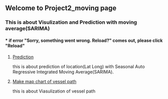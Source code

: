 ## Welcome to Project2_moving page

### This is about Visulization and Prediction with moving average(SARIMA)
####  * if error "Sorry, something went wrong. Reload?" comes out, please click "Reload"

1. [Prediction](https://github.com/tododata101/tododata101.github.io/blob/master/pythoncode/Project2_moving/Sarima.py) 

    this is about prediction of location(Lat Long) with Seasonal Auto Regressive Integrated Moving Average(SARIMA).
    
2. [Make map chart of vessel path](https://github.com/tododata101/tododata101.github.io/blob/master/pythoncode/Project2_moving/SearchChart.py)

    this is about Viasulization of vessel path
   
